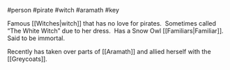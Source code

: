 #person #pirate #witch #aramath #key 

Famous [[Witches|witch]] that has no love for pirates.  Sometimes called “The White Witch” due to her dress.  Has a Snow Owl [[Familiars|Familiar]].  Said to be immortal.

Recently has taken over parts of [[Aramath]] and allied herself with the [[Greycoats]].
